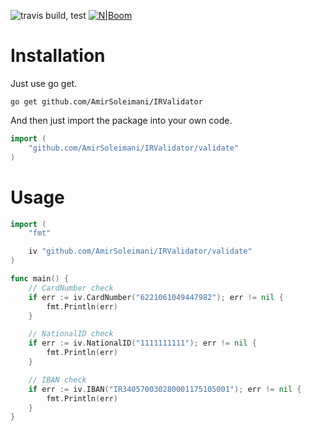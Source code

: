 ![travis build, test](https://travis-ci.org/AmirSoleimani/IRValidator.svg?branch=master) [![N|Boom](https://api.codeclimate.com/v1/badges/bb0e7201fb6e1768db34/test_coverage)](https://codeclimate.com/github/AmirSoleimani/IRValidator/test_coverage)

# Installation

Just use go get.

    go get github.com/AmirSoleimani/IRValidator

And then just import the package into your own code.

```go
import (
	"github.com/AmirSoleimani/IRValidator/validate"
)
```

# Usage


```go
import (
	"fmt"

	iv "github.com/AmirSoleimani/IRValidator/validate"
)

func main() {
	// CardNumber check
	if err := iv.CardNumber("6221061049447982"); err != nil {
		fmt.Println(err)
	}

	// NationalID check
	if err := iv.NationalID("1111111111"); err != nil {
		fmt.Println(err)
	}

	// IBAN check
	if err := iv.IBAN("IR340570030280001175105001"); err != nil {
		fmt.Println(err)
	}
}


```